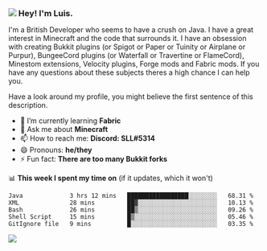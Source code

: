 <h3 style="margin: auto;"><img src="https://avatars.githubusercontent.com/u/39528861?s=48&v=4" ></img> Hey! I'm Luis.</h3>

I'm a British Developer who seems to have a crush on Java. I have a great interest in Minecraft and the code that surrounds it. I have an obsession with creating Bukkit plugins (or Spigot or Paper or Tuinity or Airplane or Purpur), BungeeCord plugins (or Waterfall or Travertine or FlameCord), Minestom extensions, Velocity plugins, Forge mods and Fabric mods. If you have any questions about these subjects theres a high chance I can help you.
  
Have a look around my profile, you might believe the first sentence of this description.

- 🌱 I’m currently learning **Fabric**
- 💬 Ask me about **Minecraft**
- 📫 How to reach me: **Discord: SLL#5314**
- 😄 Pronouns: **he/they**
- ⚡ Fun fact: **There are too many Bukkit forks**

📊 **This week I spent my time on** (if it updates, which it won't)
<!--START_SECTION:waka-->
```text
Java             3 hrs 12 mins   █████████████████░░░░░░░░   68.31 % 
XML              28 mins         ██▓░░░░░░░░░░░░░░░░░░░░░░   10.13 % 
Bash             26 mins         ██▒░░░░░░░░░░░░░░░░░░░░░░   09.26 % 
Shell Script     15 mins         █▒░░░░░░░░░░░░░░░░░░░░░░░   05.46 % 
GitIgnore file   9 mins          █░░░░░░░░░░░░░░░░░░░░░░░░   03.35 % 
```
<!--END_SECTION:waka-->

<a href="https://sllcoding.dev"><img src="https://github-readme-stats.vercel.app/api?username=SLLCoding&show_icons=true&theme=great-gatsby" /></a>
